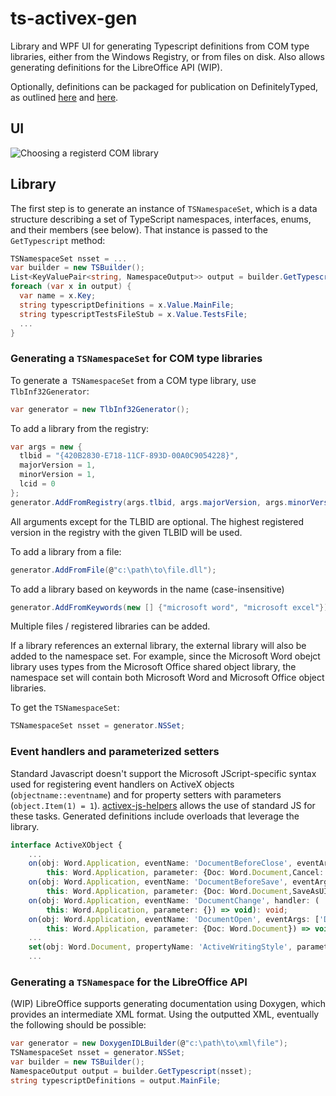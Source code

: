 # ts-activex-gen
Library and WPF UI for generating Typescript definitions from COM type libraries, either from the Windows Registry, or from files on disk. Also allows generating definitions for the LibreOffice API (WIP).

Optionally, definitions can be packaged for publication on DefinitelyTyped, as outlined [here](https://github.com/DefinitelyTyped/DefinitelyTyped) and [here](http://www.typescriptlang.org/docs/handbook/declaration-files/publishing.html).

## UI

![Choosing a registerd COM library](https://raw.githubusercontent.com/zspitz/ts-activex-gen/master/screenshot.png)

## Library

The first step is to generate an instance of `TSNamespaceSet`, which is a data structure describing a set of TypeScript namespaces, interfaces, enums, and their members (see below). That instance is passed to the `GetTypescript` method:
```csharp
TSNamespaceSet nsset = ...
var builder = new TSBuilder();
List<KeyValuePair<string, NamespaceOutput>> output = builder.GetTypescript(nsset);
foreach (var x in output) {
  var name = x.Key;
  string typescriptDefinitions = x.Value.MainFile;
  string typescriptTestsFileStub = x.Value.TestsFile;
  ...
}
```

### Generating a `TSNamespaceSet` for COM type libraries

To generate a` TSNamespaceSet` from a COM type library, use `TlbInf32Generator`:
```csharp
var generator = new TlbInf32Generator();
```
To add a library from the registry:
```csharp
var args = new {
  tlbid = "{420B2830-E718-11CF-893D-00A0C9054228}",
  majorVersion = 1,
  minorVersion = 1,
  lcid = 0
};
generator.AddFromRegistry(args.tlbid, args.majorVersion, args.minorVersion, args.lcid);
```
All arguments except for the TLBID are optional.
The highest registered version in the registry with the given TLBID will be used.

To add a library from a file:
```csharp
generator.AddFromFile(@"c:\path\to\file.dll");
```

To add a library based on keywords in the name (case-insensitive)
```csharp
generator.AddFromKeywords(new [] {"microsoft word", "microsoft excel"});
```

Multiple files / registered libraries can be added.

If a library references an external library, the external library will also be added to the namespace set. For example, since the Microsoft Word obejct library uses types from the Microsoft Office shared object library, the namespace set will contain both Microsoft Word and Microsoft Office object libraries.

To get the `TSNamespaceSet`:
```csharp
TSNamespaceSet nsset = generator.NSSet;
```

### Event handlers and parameterized setters

Standard Javascript doesn't support the Microsoft JScript-specific syntax used for registering event handlers on ActiveX objects (`objectname::eventname`) and for property setters with parameters (`object.Item(1) = 1`). [activex-js-helpers](https://github.com/zspitz/activex-js-helpers) allows the use of standard JS for these tasks. Generated definitions include overloads that leverage the library.

```typescript
interface ActiveXObject {
    ...
    on(obj: Word.Application, eventName: 'DocumentBeforeClose', eventArgs: ['Doc','Cancel'], handler: (
        this: Word.Application, parameter: {Doc: Word.Document,Cancel: boolean}) => void): void;
    on(obj: Word.Application, eventName: 'DocumentBeforeSave', eventArgs: ['Doc','SaveAsUI','Cancel'], handler: (
        this: Word.Application, parameter: {Doc: Word.Document,SaveAsUI: boolean,Cancel: boolean}) => void): void;
    on(obj: Word.Application, eventName: 'DocumentChange', handler: (
        this: Word.Application, parameter: {}) => void): void;
    on(obj: Word.Application, eventName: 'DocumentOpen', eventArgs: ['Doc'], handler: (
        this: Word.Application, parameter: {Doc: Word.Document}) => void): void;
    ...
    set(obj: Word.Document, propertyName: 'ActiveWritingStyle', parameterTypes: [any], newValue: string): void;
    ...
```

### Generating a `TSNamespace` for the LibreOffice API

(WIP) LibreOffice supports generating documentation using Doxygen, which provides an intermediate XML format. Using the outputted XML, eventually the following should be possible:
```csharp
var generator = new DoxygenIDLBuilder(@"c:\path\to\xml\file");
TSNamespaceSet nsset = generator.NSSet;
var builder = new TSBuilder();
NamespaceOutput output = builder.GetTypescript(nsset);
string typescriptDefinitions = output.MainFile;
```
